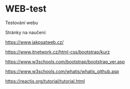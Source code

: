 # WEB-test
Testování webu

Stránky na naučení:

https://www.jakpsatweb.cz/

https://www.itnetwork.cz/html-css/bootstrap/kurz

https://www.w3schools.com/bootstrap/bootstrap_ver.asp

https://www.w3schools.com/whatis/whatis_github.asp

https://reactjs.org/tutorial/tutorial.html
